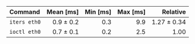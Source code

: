 | Command | Mean [ms] | Min [ms] | Max [ms] | Relative |
|:---|---:|---:|---:|---:|
| `iters eth0` | 0.9 ± 0.2 | 0.3 | 9.9 | 1.27 ± 0.34 |
| `ioctl eth0` | 0.7 ± 0.1 | 0.2 | 2.5 | 1.00 |
